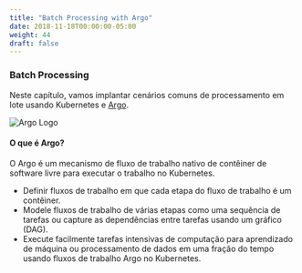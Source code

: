 ```yaml
---
title: "Batch Processing with Argo"
date: 2018-11-18T00:00:00-05:00
weight: 44
draft: false
---
```


### Batch Processing

Neste capítulo, vamos implantar cenários comuns de processamento em lote usando Kubernetes e [Argo](https://argoproj.github.io/).

![Argo Logo](/images/argo-logo.png)

#### O que é Argo?
O Argo é um mecanismo de fluxo de trabalho nativo de contêiner de software livre para executar o trabalho no Kubernetes. 

* Definir fluxos de trabalho em que cada etapa do fluxo de trabalho é um contêiner.
* Modele fluxos de trabalho de várias etapas como uma sequência de tarefas ou capture as dependências entre tarefas usando um gráfico (DAG).
* Execute facilmente tarefas intensivas de computação para aprendizado de máquina ou processamento de dados em uma fração do tempo usando fluxos de trabalho Argo no Kubernetes.

